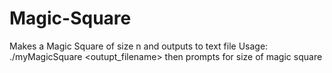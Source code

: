 # Magic-Square
Makes a Magic Square of size n and outputs to text file
Usage: ./myMagicSquare <outupt_filename>
then prompts for size of magic square
